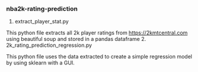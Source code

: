 ### nba2k-rating-prediction
1. extract_player_stat.py

This python file extracts all 2k player ratings from https://2kmtcentral.com using beautiful soup and stored in a pandas dataframe
2. 2k_rating_prediction_regression.py

This python file uses the data extracted to create a simple regression model by using sklearn with a GUI.
